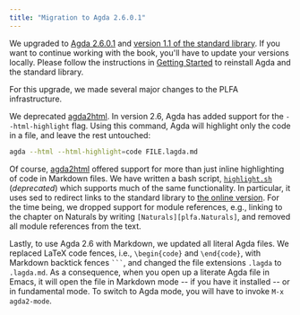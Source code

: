```yaml
---
title: "Migration to Agda 2.6.0.1"
---
```


We upgraded to [Agda 2.6.0.1][agda-2.6.0.1] and [version 1.1 of the standard library][agda-stdlib-v1.1]. If you want to continue working with the book, you'll have to update your versions locally. Please follow the instructions in [Getting Started](/GettingStarted/) to reinstall Agda and the standard library.

<!--more-->

For this upgrade, we made several major changes to the PLFA infrastructure.

We deprecated [agda2html][agda2html]. In version 2.6, Agda has added support for the `--html-highlight` flag. Using this command, Agda will highlight only the code in a file, and leave the rest untouched:
```bash
agda --html --html-highlight=code FILE.lagda.md
```
Of course, [agda2html][agda2html] offered support for more than just inline highlighting of code in Markdown files. We have written a bash script, [`highlight.sh`][highlight.sh] (*deprecated*) which supports much of the same functionality. In particular, it uses sed to redirect links to the standard library to [the online version](https://agda.github.io/agda-stdlib/README.html). For the time being, we dropped support for module references, e.g., linking to the chapter on Naturals by writing `[Naturals][plfa.Naturals]`, and removed all module references from the text.

Lastly, to use Agda 2.6 with Markdown, we updated all literal Agda files. We replaced LaTeX code fences, i.e., `\begin{code}` and `\end{code}`, with Markdown backtick fences ```` ``` ````, and changed the file extensions `.lagda` to `.lagda.md`. As a consequence, when you open up a literate Agda file in Emacs, it will open the file in Markdown mode -- if you have it installed -- or in fundamental mode. To switch to Agda mode, you will have to invoke `M-x agda2-mode`.

[agda-stdlib-v1.1]: https://github.com/agda/agda-stdlib/releases/tag/v1.1
  "Agda standard library version 1.1 on GitHub"
[agda-2.6.0.1]: https://github.com/agda/agda/releases/tag/v2.6.0.1
  "Agda version 2.6.0.1 on GitHub"
[highlight.sh]: https://github.com/plfa/plfa.github.io/blob/ea8bee4461e2e43891605d7f694dfce8a2b1923f/highlight.sh
  "The deprecated shell script used for highlighting Agda code"
[agda2html]: https://github.com/wenkokke/agda2html
  "The deprecated Haskell library used for highlighting Agda code"